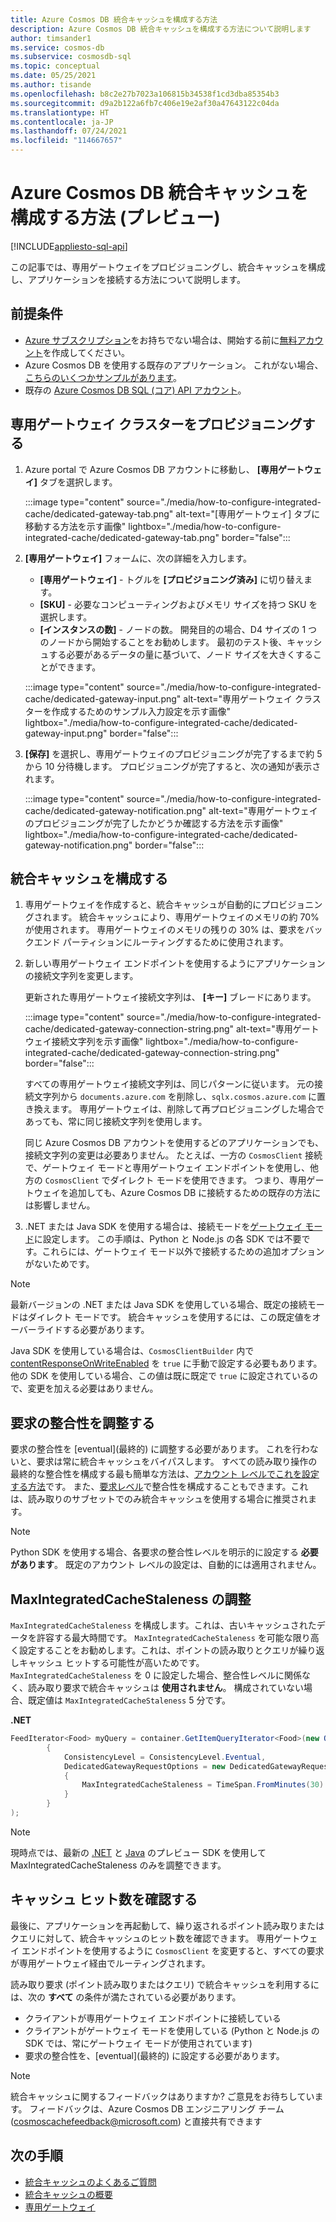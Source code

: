 ```yaml
---
title: Azure Cosmos DB 統合キャッシュを構成する方法
description: Azure Cosmos DB 統合キャッシュを構成する方法について説明します
author: timsander1
ms.service: cosmos-db
ms.subservice: cosmosdb-sql
ms.topic: conceptual
ms.date: 05/25/2021
ms.author: tisande
ms.openlocfilehash: b8c2e27b7023a106815b34538f1cd3dba85354b3
ms.sourcegitcommit: d9a2b122a6fb7c406e19e2af30a47643122c04da
ms.translationtype: HT
ms.contentlocale: ja-JP
ms.lasthandoff: 07/24/2021
ms.locfileid: "114667657"
---
```

# <a name="how-to-configure-the-azure-cosmos-db-integrated-cache-preview"></a>Azure Cosmos DB 統合キャッシュを構成する方法 (プレビュー)
[!INCLUDE[appliesto-sql-api](includes/appliesto-sql-api.md)]

この記事では、専用ゲートウェイをプロビジョニングし、統合キャッシュを構成し、アプリケーションを接続する方法について説明します。 

## <a name="prerequisites"></a>前提条件

- [Azure サブスクリプション](../guides/developer/azure-developer-guide.md#understanding-accounts-subscriptions-and-billing)をお持ちでない場合は、開始する前に[無料アカウント](https://azure.microsoft.com/free/?ref=microsoft.com&utm_source=microsoft.com&utm_medium=docs&utm_campaign=visualstudio)を作成してください。
- Azure Cosmos DB を使用する既存のアプリケーション。 これがない場合、[こちらのいくつかサンプルがあります](https://github.com/AzureCosmosDB/labs)。
- 既存の [Azure Cosmos DB SQL (コア) API アカウント](create-cosmosdb-resources-portal.md)。

## <a name="provision-a-dedicated-gateway-cluster"></a>専用ゲートウェイ クラスターをプロビジョニングする

1. Azure portal で Azure Cosmos DB アカウントに移動し、 **[専用ゲートウェイ]** タブを選択します。

   :::image type="content" source="./media/how-to-configure-integrated-cache/dedicated-gateway-tab.png" alt-text="[専用ゲートウェイ] タブに移動する方法を示す画像" lightbox="./media/how-to-configure-integrated-cache/dedicated-gateway-tab.png" border="false":::

2. **[専用ゲートウェイ]** フォームに、次の詳細を入力します。

   * **[専用ゲートウェイ]** - トグルを **[プロビジョニング済み]** に切り替えます。 
   * **[SKU]** - 必要なコンピューティングおよびメモリ サイズを持つ SKU を選択します。 
   *  **[インスタンスの数]** - ノードの数。 開発目的の場合、D4 サイズの 1 つのノードから開始することをお勧めします。 最初のテスト後、キャッシュする必要があるデータの量に基づいて、ノード サイズを大きくすることができます。

   :::image type="content" source="./media/how-to-configure-integrated-cache/dedicated-gateway-input.png" alt-text="専用ゲートウェイ クラスターを作成するためのサンプル入力設定を示す画像" lightbox="./media/how-to-configure-integrated-cache/dedicated-gateway-input.png" border="false":::

3. **[保存]** を選択し、専用ゲートウェイのプロビジョニングが完了するまで約 5 から 10 分待機します。 プロビジョニングが完了すると、次の通知が表示されます。

   :::image type="content" source="./media/how-to-configure-integrated-cache/dedicated-gateway-notification.png" alt-text="専用ゲートウェイのプロビジョニングが完了したかどうか確認する方法を示す画像" lightbox="./media/how-to-configure-integrated-cache/dedicated-gateway-notification.png" border="false":::

## <a name="configuring-the-integrated-cache"></a>統合キャッシュを構成する

1. 専用ゲートウェイを作成すると、統合キャッシュが自動的にプロビジョニングされます。 統合キャッシュにより、専用ゲートウェイのメモリの約 70% が使用されます。 専用ゲートウェイのメモリの残りの 30% は、要求をバックエンド パーティションにルーティングするために使用されます。

2.  新しい専用ゲートウェイ エンドポイントを使用するようにアプリケーションの接続文字列を変更します。

      更新された専用ゲートウェイ接続文字列は、 **[キー]** ブレードにあります。
   
      :::image type="content" source="./media/how-to-configure-integrated-cache/dedicated-gateway-connection-string.png" alt-text="専用ゲートウェイ接続文字列を示す画像" lightbox="./media/how-to-configure-integrated-cache/dedicated-gateway-connection-string.png" border="false":::

      すべての専用ゲートウェイ接続文字列は、同じパターンに従います。 元の接続文字列から `documents.azure.com` を削除し、`sqlx.cosmos.azure.com` に置き換えます。 専用ゲートウェイは、削除して再プロビジョニングした場合であっても、常に同じ接続文字列を使用します。

      同じ Azure Cosmos DB アカウントを使用するどのアプリケーションでも、接続文字列の変更は必要ありません。 たとえば、一方の `CosmosClient` 接続で、ゲートウェイ モードと専用ゲートウェイ エンドポイントを使用し、他方の `CosmosClient` でダイレクト モードを使用できます。 つまり、専用ゲートウェイを追加しても、Azure Cosmos DB に接続するための既存の方法には影響しません。

3. .NET または Java SDK を使用する場合は、接続モードを[ゲートウェイ モード](sql-sdk-connection-modes.md#available-connectivity-modes)に設定します。 この手順は、Python と Node.js の各 SDK では不要です。これらには、ゲートウェイ モード以外で接続するための追加オプションがないためです。

> [!NOTE]
> 最新バージョンの .NET または Java SDK を使用している場合、既定の接続モードはダイレクト モードです。 統合キャッシュを使用するには、この既定値をオーバーライドする必要があります。

Java SDK を使用している場合は、`CosmosClientBuilder` 内で [contentResponseOnWriteEnabled](/java/api/com.azure.cosmos.cosmosclientbuilder.contentresponseonwriteenabled?view=azure-java-stable&preserve-view=true) を `true` に手動で設定する必要もあります。 他の SDK を使用している場合、この値は既に既定で `true` に設定されているので、変更を加える必要はありません。

## <a name="adjust-request-consistency"></a>要求の整合性を調整する

要求の整合性を [eventual]\(最終的\) に調整する必要があります。 これを行わないと、要求は常に統合キャッシュをバイパスします。 すべての読み取り操作の最終的な整合性を構成する最も簡単な方法は、[アカウント レベルでこれを設定する方法](consistency-levels.md#configure-the-default-consistency-level)です。 また、[要求レベル](how-to-manage-consistency.md#override-the-default-consistency-level)で整合性を構成することもできます。これは、読み取りのサブセットでのみ統合キャッシュを使用する場合に推奨されます。

> [!NOTE]
> Python SDK を使用する場合、各要求の整合性レベルを明示的に設定する **必要があります**。 既定のアカウント レベルの設定は、自動的には適用されません。

## <a name="adjust-maxintegratedcachestaleness"></a>MaxIntegratedCacheStaleness の調整

`MaxIntegratedCacheStaleness` を構成します。これは、古いキャッシュされたデータを許容する最大時間です。 `MaxIntegratedCacheStaleness` を可能な限り高く設定することをお勧めします。これは、ポイントの読み取りとクエリが繰り返しキャッシュ ヒットする可能性が高いためです。 `MaxIntegratedCacheStaleness` を 0 に設定した場合、整合性レベルに関係なく、読み取り要求で統合キャッシュは **使用されません**。 構成されていない場合、既定値は `MaxIntegratedCacheStaleness` 5 分です。

**.NET**

```csharp
FeedIterator<Food> myQuery = container.GetItemQueryIterator<Food>(new QueryDefinition("SELECT * FROM c"), requestOptions: new QueryRequestOptions
        {
            ConsistencyLevel = ConsistencyLevel.Eventual,
            DedicatedGatewayRequestOptions = new DedicatedGatewayRequestOptions 
            { 
                MaxIntegratedCacheStaleness = TimeSpan.FromMinutes(30) 
            }
        }
);
```

> [!NOTE]
> 現時点では、最新の [.NET](https://www.nuget.org/packages/Microsoft.Azure.Cosmos/3.17.0-preview) と [Java](https://mvnrepository.com/artifact/com.azure/azure-cosmos/4.16.0-beta.1) のプレビュー SDK を使用して MaxIntegratedCacheStaleness のみを調整できます。

## <a name="verify-cache-hits"></a>キャッシュ ヒット数を確認する

最後に、アプリケーションを再起動して、繰り返されるポイント読み取りまたはクエリに対して、統合キャッシュのヒット数を確認できます。 専用ゲートウェイ エンドポイントを使用するように `CosmosClient` を変更すると、すべての要求が専用ゲートウェイ経由でルーティングされます。

読み取り要求 (ポイント読み取りまたはクエリ) で統合キャッシュを利用するには、次の **すべて** の条件が満たされている必要があります。

-   クライアントが専用ゲートウェイ エンドポイントに接続している
-  クライアントがゲートウェイ モードを使用している (Python と Node.js の SDK では、常にゲートウェイ モードが使用されています)
-   要求の整合性を、[eventual]\(最終的\) に設定する必要があります。

> [!NOTE]
> 統合キャッシュに関するフィードバックはありますか? ご意見をお待ちしています。 フィードバックは、Azure Cosmos DB エンジニアリング チーム (cosmoscachefeedback@microsoft.com) と直接共有できます


## <a name="next-steps"></a>次の手順

- [統合キャッシュのよくあるご質問](integrated-cache-faq.md)
- [統合キャッシュの概要](integrated-cache.md)
- [専用ゲートウェイ](dedicated-gateway.md)